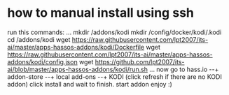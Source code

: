 # how to manual install using ssh

run this commands:
...
mkdir /addons/kodi
mkdir /config/docker/kodi/.kodi
cd /addons/kodi
wget https://raw.githubusercontent.com/lpt2007/its-ai/master/apps-hassos-addons/kodi/Dockerfile
wget https://raw.githubusercontent.com/lpt2007/its-ai/master/apps-hassos-addons/kodi/config.json
wget https://github.com/lpt2007/its-ai/blob/master/apps-hassos-addons/kodi/run.sh
...
now go to hass.io --+ addon-store --+ local add-ons --+ KODI (click refresh if there are no KODI addon)
click install and wait to finish.
start addon
enjoy :)

